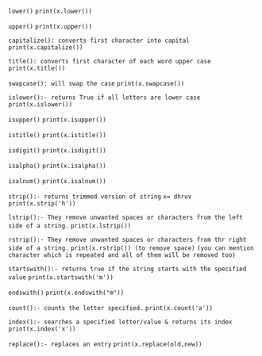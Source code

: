 `lower()`
	 `print(x.lower())`
	 
`upper()`
	 `print(x.upper())`
	 
`capitalize(): converts first character into capital`
	 `print(x.capitalize())`
	 
`title(): converts first character of each word upper case`
	 `print(x.title())`
	 
`swapcase(): will swap the case`
	 `print(x.swapcase())`
	 
`islower():- returns True if all letters are lower case`
	 `print(x.islower())`
	 
`isupper()` 
	 `print(x.isupper())`
	 
`istitle()`
	 `print(x.istitle())`
	 
`isdigit()` 
	 `print(x.isdigit())`
	 
`isalpha()` 
	 `print(x.isalpha())`
	 
`isalnum()`
	`print(x.isalnum())`
	
`strip():- returns trimmed version of string`
	`x= dhruv`
	`print(x.strip('h'))`
	
`lstrip():- They remove unwanted spaces or characters from the left  side of a string.`
	`print(x.lstrip())`
	
`rstrip():- They remove unwanted spaces or characters from thr right side of a string.`
	`print(x.rstrip()) (to remove space)`
	`(you can mention character which is repeated and all of them will be removed too)`
	
`startswith():- returns true if the string starts with the specified value`
	`print(x.startswith('m'))`
	
`endswith()`
	`print(x.endswith("m"))`
	
`count():- counts the letter specified.`
	`print(x.count('a'))`
	
`index():- searches a specified letter/value & returns its index`
	`print(x.index('x'))`
	
`replace():- replaces an entry`
	`print(x.replace(old,new))`
	
	